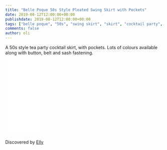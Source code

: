 ```yaml
---
title: "Belle Poque 50s Style Pleated Swing Skirt with Pockets"
date: 2019-08-12T12:00:00+00:00
publishdate: 2019-08-12T12:00:00+00:00
tags: ["belle poque", "50s", "swing skirt", "skirt", "cocktail party", "found by Elly"]
comments: false
author: oli
--- 
```



A 50s style tea party cocktail skirt, with pockets.  Lots of colours available along with button, belt and sash fastening.

<iframe style="width:120px;height:240px;" marginwidth="0" marginheight="0" scrolling="no" frameborder="0" src="//ws-eu.amazon-adsystem.com/widgets/q?ServiceVersion=20070822&OneJS=1&Operation=GetAdHtml&MarketPlace=GB&source=ss&ref=as_ss_li_til&ad_type=product_link&tracking_id=wwwcoldclimat-21&language=en_GB&marketplace=amazon&region=GB&placement=B07CKKK4XF&asins=B07CKKK4XF&linkId=de4716d380a85c881e3f22bbb36a5592&show_border=true&link_opens_in_new_window=true"></iframe>

Discovered by [Elly](https://twitter.com/ellywilliams)